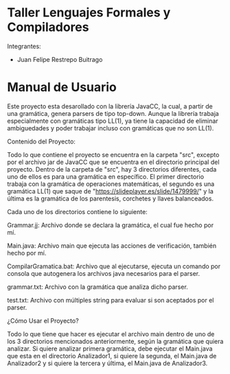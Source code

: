 # Taller Lenguajes Formales y Compiladores

Integrantes:

- Juan Felipe Restrepo Buitrago

# Manual de Usuario

Este proyecto esta desarollado con la librería JavaCC, la cual, a partir de una gramática, genera parsers de tipo top-down. Aunque la librería trabaja especialmente con gramáticas tipo LL(1), ya tiene la capacidad de eliminar ambiguedades y poder trabajar incluso con gramáticas que no son LL(1).

Contenido del Proyecto:

Todo lo que contiene el proyecto se encuentra en la carpeta "src", excepto por el archivo jar de JavaCC que se encuentra en el directorio principal del proyecto. Dentro de la carpeta de "src", hay 3 directorios diferentes, cada uno de ellos es para una gramática en específico. El primer directorio trabaja con la gramática de operaciones matemáticas, el segundo es una gramática LL(1) que saque de "https://slideplayer.es/slide/1479999/" y la última es la gramática de los parentesis, corchetes y llaves balanceados.

Cada uno de los directorios contiene lo siguiente:

Grammar.jj: Archivo donde se declara la gramática, el cual fue hecho por mí.

Main.java: Archivo main que ejecuta las acciones de verificación, también hecho por mí.

CompilarGramatica.bat: Archivo que al ejecutarse, ejecuta un comando por consola que autogenera los archivos java necesarios para el parser.

grammar.txt: Archivo con la gramática que analiza dicho parser.

test.txt: Archivo con múltiples string para evaluar si son aceptados por el parser.

¿Cómo Usar el Proyecto?

Todo lo que tiene que hacer es ejecutar el archivo main dentro de uno de los 3 directorios mencionados anteriormente, según la gramática que quiera analizar. Si quiere analizar primera gramática, debe ejecutar el Main.java que esta en el directorio Analizador1, si quiere la segunda, el Main.java de Analizador2 y si quiere la tercera y última, el Main.java de Analizador3.
